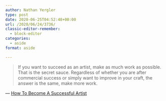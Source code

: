```yaml
---
author: Nathan Yergler
type: post
date: 2020-06-25T04:52:48+00:00
url: /2020/06/24/3736/
classic-editor-remember:
  - block-editor
categories:
  - aside
format: aside

---
```

> If you want to succeed as an artist, make as much work as possible. That is the secret sauce. Regardless of whether you are after commercial success or simply want to improve in your craft, the answer is the same, make more work.

&mdash; [How To Become A Successful Artist][1]

 [1]: https://www.artnome.com/news/2020/5/25/how-to-become-a-successful-artist